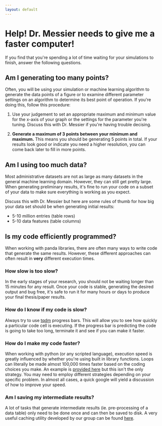 ```yaml
---
layout: default
---
```


# Help!  Dr. Messier needs to give me a faster computer!

If you find that you're spending a lot of time waiting for your simulations to finish, answer the following questions.


## Am I generating too many points?

Often, you will be using your simulation or machine learning algorithm to generate the data points of a figure or to examine different parameter settings on an algorithm to determine its best point of operation.  If you're doing this, follow this procedure:

1. Use your judgement to set an appropriate maximum and minimum value for the x-axis of your graph or the settings for the parameter you're tuning.  Discuss this with Dr. Messier if you're having trouble decising.

1. **Generate a maximum of 3 points between your minimum and maximum.**  This means you should be generating 5 points in total.  If your results look good or indicate you need a higher resolution, you can come back later to fill in more points.


## Am I using too much data?

Most administrative datasets are not as large as many datasets in the general machine learning domain.  However, they can still get pretty large.  When generating preliminary results, it's fine to run your code on a subset of your data to make sure everything is working as you expect.

Discuss this with Dr. Messier but here are some rules of thumb for how big your data set should be when generating initial results:
- 5-10 million entries (table rows)
- 5-10 data features (table columns)


## Is my code efficiently programmed?

When working with panda libraries, there are often many ways to write code that generate the same results.  However, these different approaches can often result in **very** different execution times.


### How slow is too slow?

In the early stages of your research, you should not be waiting longer than 15 minutes for any result.  Once your code is stable, generating the desired output and bug free, it's safe to run it for many hours or days to produce your final thesis/paper results.


### How do I know if my code is slow?

Always try to use [tqdm](https://tqdm.github.io/) progress bars.  This will allow you to see how quickly a particular code cell is executing.  If the progress bar is predicting the code is going to take too long, terminate it and see if you can make it faster.


### How do I make my code faster?

When working with python (or any scripted language), execution speed is greatly influenced by whether you're using built in library functions.  Loops can literally be made almost 100,000 times faster based on the coding choices you make.  An example is [provided here](https://towardsdatascience.com/how-to-make-your-pandas-loop-71-803-times-faster-805030df4f06) but this isn't the only strategy.  You may need to employ different strategies depending on your specific problem.  In almost all cases, a quick google will yield a discussion of how to improve your speed.


### Am I saving my intermediate results?

A lot of tasks that generate intermediate results (ie. pre-processing of a data table) only need to be done once and can then be saved to disk.  A very useful caching utility developed by our group can be found [here](https://github.com/ggmessier/data-analytics/blob/master/demo/Caching%20Intermediate%20Results.ipynb).












